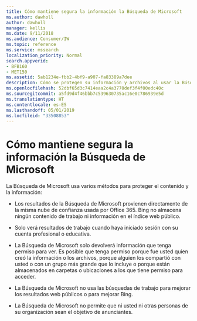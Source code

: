 ```yaml
---
title: Cómo mantiene segura la información la Búsqueda de Microsoft
ms.author: dawholl
author: dawholl
manager: kellis
ms.date: 9/11/2018
ms.audience: Consumer/IW
ms.topic: reference
ms.service: mssearch
localization_priority: Normal
search.appverid:
- BFB160
- MET150
ms.assetid: 5ab1234e-fbb2-4bf9-a907-fa83389a7dee
description: Cómo se protegen su información y archivos al usar la Búsqueda de Microsoft
ms.openlocfilehash: 52dbf65d3c7414eaa2c4a3770def3f4f00edc40c
ms.sourcegitcommit: a5fd9d4f46bbb7c539630735ac16e0c786939e5d
ms.translationtype: HT
ms.contentlocale: es-ES
ms.lasthandoff: 05/01/2019
ms.locfileid: "33508853"
---
```

# <a name="how-microsoft-search-keeps-your-info-secure"></a>Cómo mantiene segura la información la Búsqueda de Microsoft

La Búsqueda de Microsoft usa varios métodos para proteger el contenido y la información:
  
- Los resultados de la Búsqueda de Microsoft provienen directamente de la misma nube de confianza usada por Office 365. Bing no almacena ningún contenido de trabajo ni información en el índice web público.
    
- Solo verá resultados de trabajo cuando haya iniciado sesión con su cuenta profesional o educativa.
    
- La Búsqueda de Microsoft solo devolverá información que tenga permiso para ver. Es posible que tenga permiso porque fue usted quien creó la información o los archivos, porque alguien los compartió con usted o con un grupo más grande que lo incluye o porque están almacenados en carpetas o ubicaciones a los que tiene permiso para acceder.
    
- La Búsqueda de Microsoft no usa las búsquedas de trabajo para mejorar los resultados web públicos o para mejorar Bing.
    
- La Búsqueda de Microsoft no permite que ni usted ni otras personas de su organización sean el objetivo de anunciantes.

  

